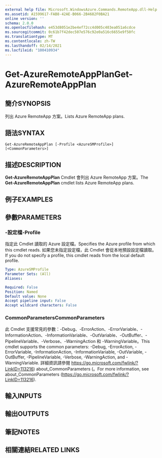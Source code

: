 ```yaml
---
external help file: Microsoft.WindowsAzure.Commands.RemoteApp.dll-Help.xml
ms.assetid: A1599617-FAB8-42AE-B066-2B4682F0BA21
online version: ''
schema: 2.0.0
ms.openlocfilehash: e453d8051e2be4ef72cc4d005c403ea051a6cdce
ms.sourcegitcommit: 0c61b7f42dec507e576c92e0a516c6655e9f50fc
ms.translationtype: MT
ms.contentlocale: zh-TW
ms.lasthandoff: 02/14/2021
ms.locfileid: "100410934"
---
```

# <span data-ttu-id="48b1b-101">Get-AzureRemoteAppPlan</span><span class="sxs-lookup"><span data-stu-id="48b1b-101">Get-AzureRemoteAppPlan</span></span>

## <span data-ttu-id="48b1b-102">簡介</span><span class="sxs-lookup"><span data-stu-id="48b1b-102">SYNOPSIS</span></span>
<span data-ttu-id="48b1b-103">列出 Azure RemoteApp 方案。</span><span class="sxs-lookup"><span data-stu-id="48b1b-103">Lists Azure RemoteApp plans.</span></span>

## <span data-ttu-id="48b1b-104">語法</span><span class="sxs-lookup"><span data-stu-id="48b1b-104">SYNTAX</span></span>

```
Get-AzureRemoteAppPlan [-Profile <AzureSMProfile>] [<CommonParameters>]
```

## <span data-ttu-id="48b1b-105">描述</span><span class="sxs-lookup"><span data-stu-id="48b1b-105">DESCRIPTION</span></span>
<span data-ttu-id="48b1b-106">**Get-AzureRemoteAppPlan** Cmdlet 會列出 Azure RemoteApp 方案。</span><span class="sxs-lookup"><span data-stu-id="48b1b-106">The **Get-AzureRemoteAppPlan** cmdlet lists Azure RemoteApp plans.</span></span>

## <span data-ttu-id="48b1b-107">例子</span><span class="sxs-lookup"><span data-stu-id="48b1b-107">EXAMPLES</span></span>

## <span data-ttu-id="48b1b-108">參數</span><span class="sxs-lookup"><span data-stu-id="48b1b-108">PARAMETERS</span></span>

### <span data-ttu-id="48b1b-109">-設定檔</span><span class="sxs-lookup"><span data-stu-id="48b1b-109">-Profile</span></span>
<span data-ttu-id="48b1b-110">指定此 Cmdlet 讀取的 Azure 設定檔。</span><span class="sxs-lookup"><span data-stu-id="48b1b-110">Specifies the Azure profile from which this cmdlet reads.</span></span>
<span data-ttu-id="48b1b-111">如果您未指定設定檔，此 Cmdlet 會從本地預設設定檔讀取。</span><span class="sxs-lookup"><span data-stu-id="48b1b-111">If you do not specify a profile, this cmdlet reads from the local default profile.</span></span>

```yaml
Type: AzureSMProfile
Parameter Sets: (All)
Aliases: 

Required: False
Position: Named
Default value: None
Accept pipeline input: False
Accept wildcard characters: False
```

### <span data-ttu-id="48b1b-112">CommonParameters</span><span class="sxs-lookup"><span data-stu-id="48b1b-112">CommonParameters</span></span>
<span data-ttu-id="48b1b-113">此 Cmdlet 支援常見的參數：-Debug、-ErrorAction、-ErrorVariable、-InformationAction、-InformationVariable、-OutVariable、-OutBuffer、-PipelineVariable、-Verbose、-WarningAction 和 -WarningVariable。</span><span class="sxs-lookup"><span data-stu-id="48b1b-113">This cmdlet supports the common parameters: -Debug, -ErrorAction, -ErrorVariable, -InformationAction, -InformationVariable, -OutVariable, -OutBuffer, -PipelineVariable, -Verbose, -WarningAction, and -WarningVariable.</span></span> <span data-ttu-id="48b1b-114">詳細資訊請參閱 https://go.microsoft.com/fwlink/?LinkID=113216) about_CommonParameters (。</span><span class="sxs-lookup"><span data-stu-id="48b1b-114">For more information, see about_CommonParameters (https://go.microsoft.com/fwlink/?LinkID=113216).</span></span>

## <span data-ttu-id="48b1b-115">輸入</span><span class="sxs-lookup"><span data-stu-id="48b1b-115">INPUTS</span></span>

## <span data-ttu-id="48b1b-116">輸出</span><span class="sxs-lookup"><span data-stu-id="48b1b-116">OUTPUTS</span></span>

## <span data-ttu-id="48b1b-117">筆記</span><span class="sxs-lookup"><span data-stu-id="48b1b-117">NOTES</span></span>

## <span data-ttu-id="48b1b-118">相關連結</span><span class="sxs-lookup"><span data-stu-id="48b1b-118">RELATED LINKS</span></span>




